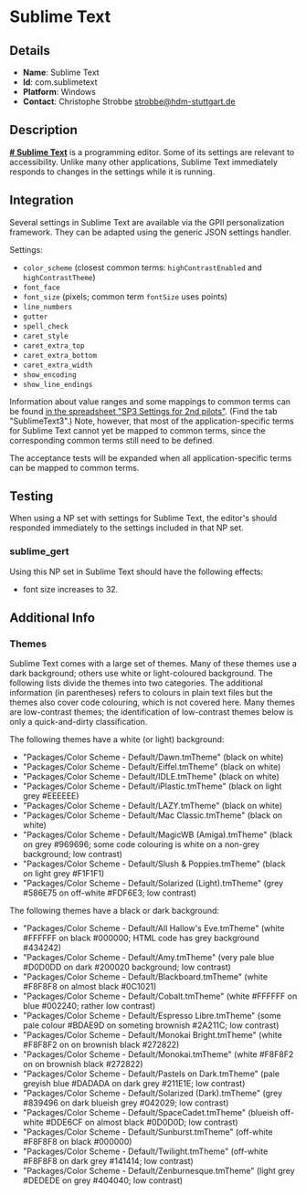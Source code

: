 # Sublime Text

## Details

* __Name__: Sublime Text
* __Id__: com.sublimetext
* __Platform__: Windows
* __Contact__: Christophe Strobbe <strobbe@hdm-stuttgart.de>


## Description
__[# Sublime Text](http://www.sublimetext.com/)__ is a programming editor.
Some of its settings are relevant to accessibility.
Unlike many other applications, Sublime Text immediately responds to changes in the settings while it is running.


## Integration
Several settings in Sublime Text are available via the GPII personalization framework.
They can be adapted using the generic JSON settings handler. 

Settings:
* `color_scheme` (closest common terms: `highContrastEnabled` and `highContrastTheme`)
* `font_face` 
* `font_size` (pixels; common term `fontSize` uses points) 
* `line_numbers` 
* `gutter` 
* `spell_check` 
* `caret_style` 
* `caret_extra_top` 
* `caret_extra_bottom` 
* `caret_extra_width` 
* `show_encoding` 
* `show_line_endings` 

Information about value ranges and some mappings to common terms can be found [in the spreadsheet "SP3 Settings for 2nd pilots"](https://docs.google.com/spreadsheets/d/1uaZV4mBze4udTlEikT30ApmE7CaO46eM0GLT0HVUESg/edit#gid=372151024).
(Find the tab "SublimeText3".)
Note, however, that most of the application-specific terms for Sublime Text cannot yet be mapped to common terms, since the corresponding common terms still need to be defined.

The acceptance tests will be expanded when all application-specific terms can be mapped to common terms. 


## Testing
When using a NP set with settings for Sublime Text, the editor's should responded immediately to the settings included in that NP set.

### sublime_gert

Using this NP set in Sublime Text should have the following effects:

* font size increases to 32.


## Additional Info

### Themes
Sublime Text comes with a large set of themes. 
Many of these themes use a dark background; others use white or light-coloured background.
The following lists divide the themes into two categories. 
The additional information (in parentheses) refers to colours in plain text files
but the themes also cover code colouring, which is not covered here.
Many themes are low-contrast themes; the identification of low-contrast themes below is only a quick-and-dirty classification.

The following themes have a white (or light) background:
* "Packages/Color Scheme - Default/Dawn.tmTheme" (black on white)
* "Packages/Color Scheme - Default/Eiffel.tmTheme" (black on white)
* "Packages/Color Scheme - Default/IDLE.tmTheme" (black on white)
* "Packages/Color Scheme - Default/iPlastic.tmTheme" (black on light grey #EEEEEE)
* "Packages/Color Scheme - Default/LAZY.tmTheme" (black on white)
* "Packages/Color Scheme - Default/Mac Classic.tmTheme" (black on white)
* "Packages/Color Scheme - Default/MagicWB (Amiga).tmTheme" (black on grey #969696; some code colouring is white on a non-grey background; low contrast)
* "Packages/Color Scheme - Default/Slush & Poppies.tmTheme" (black on light grey #F1F1F1)
* "Packages/Color Scheme - Default/Solarized (Light).tmTheme" (grey #586E75 on off-white #FDF6E3; low contrast)

The following themes have a black or dark background:
* "Packages/Color Scheme - Default/All Hallow's Eve.tmTheme" (white #FFFFFF on black #000000; HTML code has grey background #434242)
* "Packages/Color Scheme - Default/Amy.tmTheme" (very pale blue #D0D0DD on dark #200020 background; low contrast)
* "Packages/Color Scheme - Default/Blackboard.tmTheme" (white #F8F8F8 on almost black #0C1021) 
* "Packages/Color Scheme - Default/Cobalt.tmTheme" (white #FFFFFF on blue #002240; rather low contrast)
* "Packages/Color Scheme - Default/Espresso Libre.tmTheme" (some pale colour #BDAE9D on someting brownish #2A211C; low contrast)
* "Packages/Color Scheme - Default/Monokai Bright.tmTheme" (white #F8F8F2 on on brownish black #272822)
* "Packages/Color Scheme - Default/Monokai.tmTheme" (white #F8F8F2 on on brownish black #272822)
* "Packages/Color Scheme - Default/Pastels on Dark.tmTheme" (pale greyish blue #DADADA on dark grey #211E1E; low contrast)
* "Packages/Color Scheme - Default/Solarized (Dark).tmTheme" (grey #839496 on dark blueish grey #042029; low contrast)
* "Packages/Color Scheme - Default/SpaceCadet.tmTheme" (blueish off-white #DDE6CF on almost black #0D0D0D; low contrast)
* "Packages/Color Scheme - Default/Sunburst.tmTheme" (off-white #F8F8F8 on black #000000)
* "Packages/Color Scheme - Default/Twilight.tmTheme" (off-white #F8F8F8 on dark grey #141414; low contrast)
* "Packages/Color Scheme - Default/Zenburnesque.tmTheme" (light grey #DEDEDE on grey #404040; low contrast)
